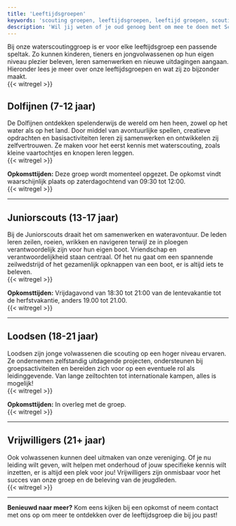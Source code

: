 ```yaml
---
title: 'Leeftijdsgroepen'
keywords: 'scouting groepen, leeftijdsgroepen, leeftijd groepen, scouting leeftijd, opkomst tijden, scouting opkomst, meedoen scouting, scouting sneek meedoen, scouting sneek leeftijd'
description: 'Wil jij weten of je oud genoeg bent om mee te doen met Scoutinggroep TIBRAG Sneek? Hier staan onze leeftijdsgroepen met hun activiteiten.'
---
```


Bij onze waterscoutinggroep is er voor elke leeftijdsgroep een passende speltak. Zo kunnen kinderen, tieners en jongvolwassenen op hun eigen niveau plezier beleven, leren samenwerken en nieuwe uitdagingen aangaan. Hieronder lees je meer over onze leeftijdsgroepen en wat zij zo bijzonder maakt.  
{{< witregel >}}

## **Dolfijnen (7-12 jaar)**  
De Dolfijnen ontdekken spelenderwijs de wereld om hen heen, zowel op het water als op het land. Door middel van avontuurlijke spellen, creatieve opdrachten en basisactiviteiten leren zij samenwerken en ontwikkelen zij zelfvertrouwen. Ze maken voor het eerst kennis met waterscouting, zoals kleine vaartochtjes en knopen leren leggen.  
{{< witregel >}}

**Opkomsttijden:** Deze groep wordt momenteel opgezet. De opkomst vindt waarschijnlijk plaats op zaterdagochtend van 09:30 tot 12:00.  
{{< witregel >}}

---

## **Juniorscouts (13-17 jaar)**  
Bij de Juniorscouts draait het om samenwerken en wateravontuur. De leden leren zeilen, roeien, wrikken en navigeren terwijl ze in ploegen verantwoordelijk zijn voor hun eigen boot. Vriendschap en verantwoordelijkheid staan centraal. Of het nu gaat om een spannende zeilwedstrijd of het gezamenlijk opknappen van een boot, er is altijd iets te beleven.  
{{< witregel >}}

**Opkomsttijden:** Vrijdagavond van 18:30 tot 21:00 van de lentevakantie tot de herfstvakantie, anders 19.00 tot 21.00.  
{{< witregel >}}

---

## **Loodsen (18-21 jaar)**  
Loodsen zijn jonge volwassenen die scouting op een hoger niveau ervaren. Ze ondernemen zelfstandig uitdagende projecten, ondersteunen bij groepsactiviteiten en bereiden zich voor op een eventuele rol als leidinggevende. Van lange zeiltochten tot internationale kampen, alles is mogelijk!  
{{< witregel >}}

**Opkomsttijden:** In overleg met de groep.  
{{< witregel >}}

---

## **Vrijwilligers (21+ jaar)**  
Ook volwassenen kunnen deel uitmaken van onze vereniging. Of je nu leiding wilt geven, wilt helpen met onderhoud of jouw specifieke kennis wilt inzetten, er is altijd een plek voor jou! Vrijwilligers zijn onmisbaar voor het succes van onze groep en de beleving van de jeugdleden.  
{{< witregel >}}

---

**Benieuwd naar meer?** Kom eens kijken bij een opkomst of neem contact met ons op om meer te ontdekken over de leeftijdsgroep die bij jou past!

